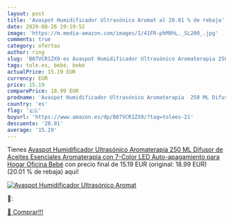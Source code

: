 ```yaml
---
layout: post
title: 'Avaspot Humidificador Ultrasónico Aromat al 20.01 % de rebaja'
date: 2020-08-26 19:19:52
image: 'https://m.media-amazon.com/images/I/41FR-phM9hL._SL200_.jpg'
comments: true
category: ofertas
author: ring
slug: 'B07VCR1ZX9-es Avaspot Humidificador Ultrasónico Aromaterapia 250 ML...'
tags: tole.es, bebé, bebé
actualPrice: 15.19 EUR
currency: EUR
price: 15.19
comparePrice: 18.99 EUR
prodname: 'Avaspot Humidificador Ultrasónico Aromaterapia  250 ML Difusor de Aceites Esenciales Aromaterapia con 7-Color LED  Auto-apagamiento para Hogar  Oficina  Bebé'
country: 'es'
flag: '🇪🇸'
buyurl: 'https://www.amazon.es/dp/B07VCR1ZX9/?tag=tolees-21'
descuento: '20.01'
average: '15.19'
---
```


Tienes [Avaspot Humidificador Ultrasónico Aromaterapia  250 ML Difusor de Aceites Esenciales Aromaterapia con 7-Color LED  Auto-apagamiento para Hogar  Oficina  Bebé](https://www.amazon.es/dp/B07VCR1ZX9/?tag=tolees-21) con precio final de  15.19 EUR (original: 18.99 EUR) (20.01 %  de rebaja) aqui!

[![Avaspot Humidificador Ultrasónico Aromat](https://m.media-amazon.com/images/I/41FR-phM9hL._SL200_.jpg)](https://www.amazon.es/dp/B07VCR1ZX9/?tag=tolees-21)

🔎:


[🛒 Comprar!!!](https://www.amazon.es/dp/B07VCR1ZX9/?tag=tolees-21)
